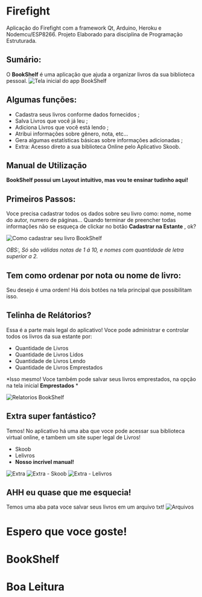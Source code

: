 # Firefight
Aplicação do Firefight com a framework Qt, Arduino, Heroku e Nodemcu/ESP8266.
Projeto Elaborado para disciplina de Programação Estruturada.

## Sumário:

O **BookShelf** é uma aplicação que ajuda a organizar livros da sua biblioteca pessoal.
![Tela inicial do app BookShelf](pic/11.PNG)

## Algumas funções:
* Cadastra seus livros conforme dados fornecidos ;
* Salva Livros que você já leu ;
* Adiciona Livros que você está lendo ;
* Atribui informações sobre gênero, nota, etc...
* Gera algumas estatísticas básicas sobre informações adicionadas ;
* Extra: Acesso direto a sua biblioteca Online pelo Aplicativo Skoob.


## Manual de Utilização

**BookShelf possui um Layout intuitivo, mas vou te ensinar tudinho aqui!** 


## Primeiros Passos:

Voce precisa cadastrar todos os dados sobre seu livro como: nome, nome do autor, numero de páginas...
Quando terminar de preencher todas informações não se esqueça de clickar no botão **Cadastrar na Estante** , ok?

![Como cadastrar seu livro BookShelf](pic/caa.PNG)

*OBS:, Só  são válidas notas de 1 á 10, e nomes com quantidade de letra superior a 2.*

## Tem como ordenar por nota ou nome de livro:
Seu desejo é uma ordem! Há dois botões na tela principal que possibilitam isso.

## Telinha de Relátorios?

Essa é a parte mais legal do aplicativo! Voce pode administrar e controlar todos os livros da sua estante por:
* Quantidade de Livros 
* Quantidade de Livros Lidos
* Quantidade de Livros Lendo
* Quantidade de Livros Emprestados

*Isso mesmo! Voce também pode salvar seus livros emprestados, na opção na tela inicial **Emprestados**  *

![Relatorios BookShelf](pic/relatorio.PNG)

## Extra super fantástico?

Temos! No aplicativo há uma aba que voce pode acessar sua biblioteca virtual online, e tambem um site super legal de Livros!
* Skoob
* Lelivros
* **Nosso incrivel manual!** 

![Extra](pic/extra1.PNG)
![Extra - Skoob](pic/extra2.PNG)
![Extra - Lelivros](pic/extra3.PNG)


## AHH eu quase que me esquecia!

Temos uma aba pata voce salvar seus livros em um arquivo txt!
![Arquivos](pic/cn.PNG)


# Espero que voce goste!
# BookShelf
# Boa Leitura


